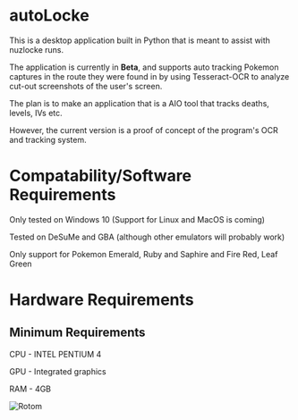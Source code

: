 # autoLocke

This is a desktop application built in Python that is meant to assist with
nuzlocke runs.

The application is currently in **Beta**, and supports auto tracking Pokemon captures
in the route they were found in by using Tesseract-OCR to analyze cut-out screenshots of the
user's screen.

The plan is to make an application that is a AIO tool that tracks deaths, levels, IVs etc.

However, the current version is a proof of concept of the program's OCR and tracking system.

# Compatability/Software Requirements


Only tested on Windows 10 (Support for Linux and MacOS is coming)


Tested on DeSuMe and GBA (although other emulators will probably work)


Only support for Pokemon Emerald, Ruby and Saphire and Fire Red, Leaf Green

# Hardware Requirements

## Minimum Requirements

CPU -  INTEL PENTIUM 4 

GPU - Integrated graphics

RAM - 4GB 













![Rotom](https://assets.pokemon.com/assets/cms2/img/pokedex/full/479.png)

